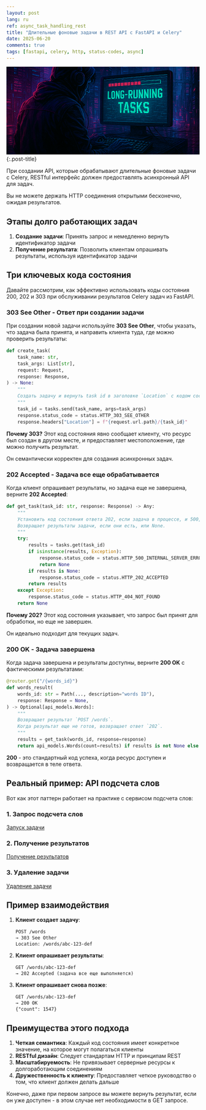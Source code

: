 ```yaml
---
layout: post
lang: ru
ref: async_task_handling_rest
title: "Длительные фоновые задачи в REST API с FastAPI и Celery"
date: 2025-06-20
comments: true
tags: [fastapi, celery, http, status-codes, async]
---
```

![](/images/async_rest.png){:.post-title}

При создании API, которые обрабатывают длительные фоновые задачи с Celery, RESTful интерфейс должен предоставлять 
асинхронный API для задач.

Вы не можете держать HTTP соединения открытыми бесконечно, ожидая результатов.

## Этапы долго работающих задач

1. **Создание задачи**: Принять запрос и немедленно вернуть идентификатор задачи
2. **Получение результата**: Позволить клиентам опрашивать результаты, используя идентификатор задачи

## Три ключевых кода состояния

Давайте рассмотрим, как эффективно использовать коды состояния 200, 202 и 303 при обслуживании результатов Celery задач из FastAPI.

### 303 See Other - Ответ при создании задачи

При создании новой задачи используйте **303 See Other**, чтобы указать, что задача была принята, 
и направить клиента туда, где можно проверить результаты:

```python
def create_task(
    task_name: str,
    task_args: List[str],
    request: Request,
    response: Response,
) -> None:
    """
    Создать задачу и вернуть task id в заголовке `Location` с кодом состояния 303.
    """
    task_id = tasks.send(task_name, args=task_args)
    response.status_code = status.HTTP_303_SEE_OTHER
    response.headers["Location"] = f"{request.url.path}/{task_id}"
```

**Почему 303?** Этот код состояния явно сообщает клиенту, что ресурс был создан в другом месте, 
и предоставляет местоположение, где можно получить результат.

Он семантически корректен для создания асинхронных задач.

### 202 Accepted - Задача все еще обрабатывается

Когда клиент опрашивает результаты, но задача еще не завершена, верните **202 Accepted**:

```python
def get_task(task_id: str, response: Response) -> Any:
    """
    Установить код состояния ответа 202, если задача в процессе, и 500, если она не удалась.
    Возвращает результаты задачи, если они есть, или None.
    """
    try:
        results = tasks.get(task_id)
        if isinstance(results, Exception):
            response.status_code = status.HTTP_500_INTERNAL_SERVER_ERROR
            return None
        if results is None:
            response.status_code = status.HTTP_202_ACCEPTED
        return results
    except Exception:
        response.status_code = status.HTTP_404_NOT_FOUND
    return None
```

**Почему 202?** Этот код состояния указывает, что запрос был принят для обработки, но еще не завершен.

Он идеально подходит для текущих задач.

### 200 OK - Задача завершена

Когда задача завершена и результаты доступны, верните **200 OK** с фактическими результатами:

```python
@router.get("/{words_id}")
def words_result(
    words_id: str = Path(..., description="words ID"),
    response: Response = None,
) -> Optional[api_models.Words]:
    """
    Возвращает результат `POST /words`.
    Когда результат еще не готов, возвращает ответ `202`.
    """
    results = get_task(words_id, response=response)
    return api_models.Words(count=results) if results is not None else response
```

**200** - это стандартный код успеха, когда ресурс доступен и возвращается в теле ответа.

## Реальный пример: API подсчета слов

Вот как этот паттерн работает на практике с сервисом подсчета слов:

### 1. Запрос подсчета слов
[Запуск задачи](https://github.com/andgineer/fastapi-celery/blob/master/backend/app/api/v1/words/create.py)

### 2. Получение результатов

[Получение результатов](https://github.com/andgineer/fastapi-celery/blob/master/backend/app/api/v1/words/get.py)

### 3. Удаление задачи
[Удаление задачи](https://github.com/andgineer/fastapi-celery/blob/master/backend/app/api/v1/words/delete.py)

## Пример взаимодействия

1. **Клиент создает задачу**:
   ```
   POST /words
   → 303 See Other
   Location: /words/abc-123-def
   ```

2. **Клиент опрашивает результаты**:
   ```
   GET /words/abc-123-def
   → 202 Accepted (задача все еще выполняется)
   ```

3. **Клиент опрашивает снова позже**:
   ```
   GET /words/abc-123-def
   → 200 OK
   {"count": 1547}
   ```

## Преимущества этого подхода

1. **Четкая семантика**: Каждый код состояния имеет конкретное значение, на которое могут полагаться клиенты
2. **RESTful дизайн**: Следует стандартам HTTP и принципам REST
3. **Масштабируемость**: Не привязывает серверные ресурсы к долгоработающим соединениям
4. **Дружественность к клиенту**: Предоставляет четкое руководство о том, что клиент должен делать дальше

Конечно, даже при первом запросе вы можете вернуть результат, если он уже доступен - в этом случае нет необходимости в GET запросе.